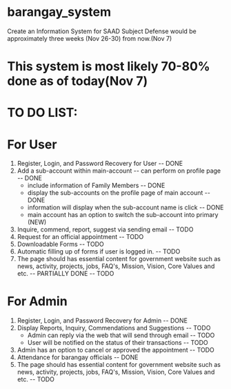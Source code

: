 # barangay_system
Create an Information System for SAAD Subject
Defense would be approximately three weeks (Nov 26-30) from now.(Nov 7)

# This system is most likely 70-80% done as of today(Nov 7)

# TO DO LIST:
# For User
1) Register, Login, and Password Recovery for User -- DONE
2) Add a sub-account within main-account -- can perform on profile page -- DONE
    - include information of Family Members -- DONE
    - display the sub-accounts on the profile page of main account -- DONE
    - information will display when the sub-account name is click -- DONE
    - main account has an option to switch the sub-account into primary (NEW)
3) Inquire, commend, report, suggest via sending email -- TODO
4) Request for an official appointment -- TODO
5) Downloadable Forms -- TODO
6) Automatic filling up of forms if user is logged in. -- TODO
7) The page should has essential content for government website such as
news, activity, projects, jobs, FAQ's, Mission, Vision, Core Values and etc. -- PARTIALLY DONE -- TODO

# For Admin
1) Register, Login, and Password Recovery for Admin -- DONE
2) Display Reports, Inquiry, Commendations and Suggestions -- TODO
    - Admin can reply via the web that will send through email -- TODO
    - User will be notified on the status of their transactions -- TODO
3) Admin has an option to cancel or approved the appointment -- TODO
4) Attendance for barangay officials -- DONE
5) The page should has essential content for government website such as
news, activity, projects, jobs, FAQ's, Mission, Vision, Core Values and etc. -- TODO
